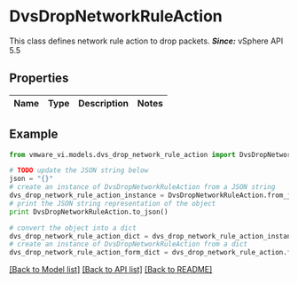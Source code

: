 # DvsDropNetworkRuleAction

This class defines network rule action to drop packets.  ***Since:*** vSphere API 5.5 

## Properties
Name | Type | Description | Notes
------------ | ------------- | ------------- | -------------

## Example

```python
from vmware_vi.models.dvs_drop_network_rule_action import DvsDropNetworkRuleAction

# TODO update the JSON string below
json = "{}"
# create an instance of DvsDropNetworkRuleAction from a JSON string
dvs_drop_network_rule_action_instance = DvsDropNetworkRuleAction.from_json(json)
# print the JSON string representation of the object
print DvsDropNetworkRuleAction.to_json()

# convert the object into a dict
dvs_drop_network_rule_action_dict = dvs_drop_network_rule_action_instance.to_dict()
# create an instance of DvsDropNetworkRuleAction from a dict
dvs_drop_network_rule_action_form_dict = dvs_drop_network_rule_action.from_dict(dvs_drop_network_rule_action_dict)
```
[[Back to Model list]](../README.md#documentation-for-models) [[Back to API list]](../README.md#documentation-for-api-endpoints) [[Back to README]](../README.md)


